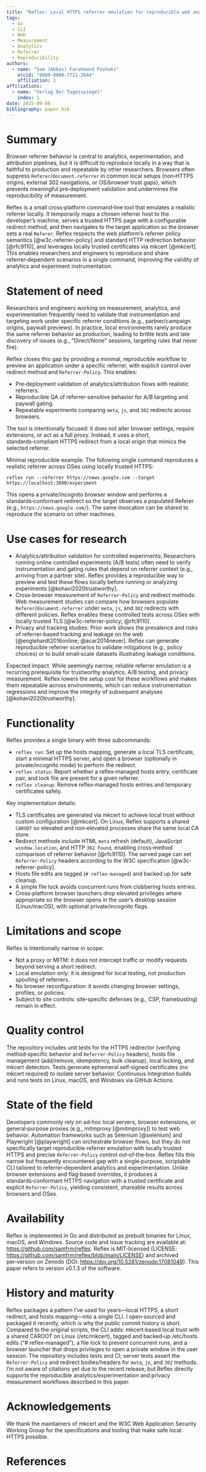 ```yaml
---
title: "Reflex: Local HTTPS referrer emulation for reproducible web analytics and experimentation"
tags:
  - Go
  - CLI
  - Web
  - Measurement
  - Analytics
  - Referrer
  - Reproducibility
authors:
  - name: "Sam (Abbas) Farahmand Pashaki"
    orcid: "0009-0006-7721-2644"
    affiliation: 1
affiliations:
  - name: "Verlag Der Tagesspiegel"
    index: 1
date: 2025-09-08
bibliography: paper.bib
---
```


# Summary

Browser referrer behavior is central to analytics, experimentation, and attribution pipelines, but it is difficult to reproduce locally in a way that is faithful to production and repeatable by other researchers. Browsers often suppress `Referer`/`document.referrer` in common local setups (non‑HTTPS origins, external 302 navigations, or OS/browser trust gaps), which prevents meaningful pre‑deployment validation and undermines the reproducibility of measurement.

Reflex is a small cross‑platform command‑line tool that emulates a realistic referrer locally. It temporarily maps a chosen referrer host to the developer’s machine, serves a trusted HTTPS page with a configurable redirect method, and then navigates to the target application so the browser sets a real `Referer`. Reflex respects the web platform’s referrer policy semantics [@w3c-referrer-policy] and standard HTTP redirection behavior [@rfc9110], and leverages locally trusted certificates via mkcert [@mkcert]. This enables researchers and engineers to reproduce and share referrer‑dependent scenarios in a single command, improving the validity of analytics and experiment instrumentation.

# Statement of need

Researchers and engineers working on measurement, analytics, and experimentation frequently need to validate that instrumentation and targeting work under specific referrer conditions (e.g., partner/campaign origins, paywall previews). In practice, local environments rarely produce the same referrer behavior as production, leading to brittle tests and late discovery of issues (e.g., "Direct/None" sessions, targeting rules that never fire).

Reflex closes this gap by providing a minimal, reproducible workflow to preview an application under a specific referrer, with explicit control over redirect method and `Referrer-Policy`. This enables:

- Pre‑deployment validation of analytics/attribution flows with realistic referrers.
- Reproducible QA of referrer‑sensitive behavior for A/B targeting and paywall gating.
- Repeatable experiments comparing `meta`, `js`, and `302` redirects across browsers.

The tool is intentionally focused: it does not alter browser settings, require extensions, or act as a full proxy. Instead, it uses a short, standards‑compliant HTTPS redirect from a local origin that mimics the selected referrer.

Minimal reproducible example. The following single command reproduces a realistic referrer across OSes using locally trusted HTTPS:

```
reflex run --referrer https://news.google.com --target https://localhost:3000/experiment
```

This opens a private/incognito browser window and performs a standards‑conformant redirect so the target observes a populated Referer (e.g., `https://news.google.com/`). The same invocation can be shared to reproduce the scenario on other machines.



# Use cases for research

- Analytics/attribution validation for controlled experiments: Researchers running online controlled experiments (A/B tests) often need to verify instrumentation and gating rules that depend on referrer context (e.g., arriving from a partner site). Reflex provides a reproducible way to preview and test these flows locally before running or analyzing experiments [@kohavi2020trustworthy].
- Cross‑browser measurement of `Referrer-Policy` and redirect methods: Web measurement studies can compare how browsers populate `Referer`/`document.referrer` under `meta`, `js`, and `302` redirects with different policies. Reflex enables these controlled tests across OSes with locally trusted TLS [@w3c-referrer-policy; @rfc9110].
- Privacy and tracking studies: Prior work shows the prevalence and risks of referrer‑based tracking and leakage on the web [@englehardt2016online; @acar2014never]. Reflex can generate reproducible referrer scenarios to validate mitigations (e.g., policy choices) or to build small‑scale datasets illustrating leakage conditions.

Expected impact. While seemingly narrow, reliable referrer emulation is a recurring prerequisite for trustworthy analytics, A/B testing, and privacy measurement. Reflex lowers the setup cost for these workflows and makes them repeatable across environments, which can reduce instrumentation regressions and improve the integrity of subsequent analyses [@kohavi2020trustworthy].

# Functionality

Reflex provides a single binary with three subcommands:

- `reflex run`: Set up the hosts mapping, generate a local TLS certificate, start a minimal HTTPS server, and open a browser (optionally in private/incognito mode) to perform the redirect.
- `reflex status`: Report whether a reflex‑managed hosts entry, certificate pair, and lock file are present for a given referrer.
- `reflex cleanup`: Remove reflex‑managed hosts entries and temporary certificates safely.

Key implementation details:

- TLS certificates are generated via mkcert to achieve local trust without custom configuration [@mkcert]. On Linux, Reflex supports a shared `CAROOT` so elevated and non‑elevated processes share the same local CA store.
- Redirect methods include HTML `meta` refresh (default), JavaScript `window.location`, and HTTP `302 Found`, enabling cross‑method comparison of referrer behavior [@rfc9110]. The served page can set `Referrer-Policy` headers according to the W3C specification [@w3c-referrer-policy].
- Hosts file edits are tagged (`# reflex-managed`) and backed up for safe cleanup.
- A simple file lock avoids concurrent runs from clobbering hosts entries.
- Cross‑platform browser launchers drop elevated privileges where appropriate so the browser opens in the user’s desktop session (Linux/macOS), with optional private/incognito flags.

# Limitations and scope

Reflex is intentionally narrow in scope:

- Not a proxy or MITM: it does not intercept traffic or modify requests beyond serving a short redirect.
- Local emulation only: it is designed for local testing, not production spoofing of referrers.
- No browser reconfiguration: it avoids changing browser settings, profiles, or policies.
- Subject to site controls: site‑specific defenses (e.g., CSP, framebusting) remain in effect.

# Quality control

The repository includes unit tests for the HTTPS redirector (verifying method‑specific behavior and `Referrer-Policy` headers), hosts file management (add/remove, idempotency, bulk cleanup), local locking, and mkcert detection. Tests generate ephemeral self‑signed certificates (no mkcert required) to isolate server behavior. Continuous Integration builds and runs tests on Linux, macOS, and Windows via GitHub Actions.

# State of the field

Developers commonly rely on ad‑hoc local servers, browser extensions, or general‑purpose proxies (e.g., mitmproxy [@mitmproxy]) to test web behavior. Automation frameworks such as Selenium [@selenium] and Playwright [@playwright] can orchestrate browser flows, but they do not specifically target reproducible referrer emulation with locally trusted HTTPS and precise `Referrer-Policy` control out‑of‑the‑box. Reflex fills this narrow but frequently encountered gap with a single‑purpose, scriptable CLI tailored to referrer‑dependent analytics and experimentation. Unlike browser extensions and flag‑based overrides, it produces a standards‑conformant HTTPS navigation with a trusted certificate and explicit `Referrer‑Policy`, yielding consistent, shareable results across browsers and OSes.

# Availability

Reflex is implemented in Go and distributed as prebuilt binaries for Linux, macOS, and Windows. Source code and issue tracking are available at: https://github.com/samfrm/reflex. Reflex is MIT‑licensed (LICENSE: https://github.com/samfrm/reflex/blob/main/LICENSE) and archived per‑version on Zenodo (DOI: https://doi.org/10.5281/zenodo.17081049). This paper refers to version v0.1.3 of the software.

# History and maturity

Reflex packages a pattern I’ve used for years—local HTTPS, a short redirect, and hosts mapping—into a single CLI. I open‑sourced and packaged it recently, which is why the public commit history is short. Compared to the original scripts, the CLI adds: mkcert‑based local trust with a shared CAROOT on Linux (/etc/mkcert), tagged and backed‑up /etc/hosts edits (“# reflex‑managed”), a file lock to prevent concurrent runs, and a browser launcher that drops privileges to open a private window in the user session. The repository includes tests and CI; server tests assert the `Referrer‑Policy` and redirect bodies/headers for `meta`, `js`, and `302` methods. I’m not aware of citations yet due to the recent release, but Reflex directly supports the reproducible analytics/experimentation and privacy measurement workflows described in this paper.

# Acknowledgements

We thank the maintainers of mkcert and the W3C Web Application Security Working Group for the specifications and tooling that make safe local HTTPS possible.

# References
